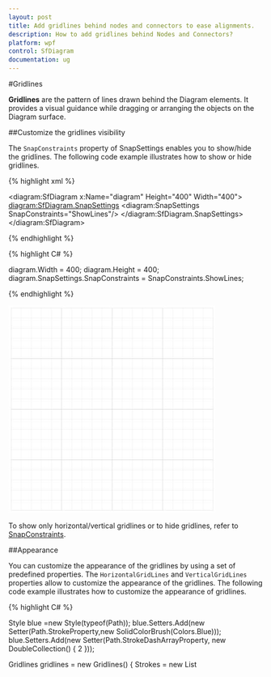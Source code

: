 ```yaml
---
layout: post
title: Add gridlines behind nodes and connectors to ease alignments.
description: How to add gridlines behind Nodes and Connectors?
platform: wpf
control: SfDiagram
documentation: ug
---
```


#Gridlines

**Gridlines** are the pattern of lines drawn behind the Diagram elements. It provides a visual guidance while dragging or arranging the objects on the Diagram surface.

##Customize the gridlines visibility

The `SnapConstraints` property of SnapSettings enables you to show/hide the gridlines. The following code example illustrates how to show or hide gridlines.

{% highlight xml %}

<diagram:SfDiagram x:Name="diagram" Height="400" Width="400">
  <diagram:SfDiagram.SnapSettings>
    <diagram:SnapSettings SnapConstraints="ShowLines"/>
  </diagram:SfDiagram.SnapSettings>
</diagram:SfDiagram>

{% endhighlight %}

{% highlight C# %}

diagram.Width = 400;
diagram.Height = 400;
diagram.SnapSettings.SnapConstraints = SnapConstraints.ShowLines;

{% endhighlight %}

![](Gridlines_images/Gridlines_img1.jpeg)

To show only horizontal/vertical gridlines or to hide gridlines, refer to [SnapConstraints](/wpf/sfdiagram/Constraints#SnapConstraints "SnapConstraints").

##Appearance

You can customize the appearance of the gridlines by using a set of predefined properties. The `HorizontalGridLines` and `VerticalGridLines` properties allow to customize the appearance of the gridlines. The following code example illustrates how to customize the appearance of gridlines.

{% highlight C# %}

Style blue =new Style(typeof(Path));
blue.Setters.Add(new Setter(Path.StrokeProperty,new SolidColorBrush(Colors.Blue)));
blue.Setters.Add(new Setter(Path.StrokeDashArrayProperty, new DoubleCollection() { 2 })); 

Gridlines gridlines = new Gridlines()
{
	Strokes = new List<Style>() { blue }
};

diagram.SnapSettings.HorizontalGridlines = gridlines;
diagram.SnapSettings.VerticalGridlines = gridlines;

{% endhighlight %}

![](Gridlines_images/Gridlines_img2.jpeg)

###Line Intervals

Thickness and the space between gridlines can be customized by using `LineInterval` property. In the lineInterval collections, values at the odd places are referred as the thickness of lines and the values at the even places are referred as the space between gridlines.

The following code example illustrates how to customize the thickness of lines and the line intervals.

{% highlight C# %}

diagram.Width = 400;
diagram.Height = 400;
diagram.SnapSettings.SnapConstraints = SnapConstraints.ShowLines;

Style blue =new Style(typeof(Path));
blue.Setters.Add(new Setter(Path.StrokeProperty,new SolidColorBrush(Colors.Blue)));
blue.Setters.Add(new Setter(Path.StrokeDashArrayProperty, new DoubleCollection() { 2 })); 

Gridlines gridlines = new Gridlines()
{
	Strokes = new List<Style>() { blue },
	LinesInterval = new List<double>() { 1.25, 14, 0.25, 15, 0.25, 15, 0.25, 15, 0.25, 15 }
};

diagram.SnapSettings.HorizontalGridlines = gridlines;
diagram.SnapSettings.VerticalGridlines = gridlines;

{% endhighlight %}

![](Gridlines_images/Gridlines_img3.jpeg)

#Snapping

##Snap To Lines

This feature allows the Diagram objects to snap to the nearest interaction of gridlines while being dragged or resized. This feature enables easier alignment during layout or design.

Snapping to gridlines can be enabled/disabled with the SnapConstraints property of SnapSettings. The following code example illustrates how to enable/disable the snapping to gridlines.

{% highlight C# %}

diagram.SnapSettings.SnapConstraints = SnapConstraints.SnapToLines;

{% endhighlight %}

To enable/disable snapping to horizontal/vertical lines, refer to **SnapConstraints**

##Snap To Objects

The snap-to-object provides visual cues to assist with aligning and spacing Diagram. A Node can be snapped with its neighboring objects based on certain alignments. Such alignments are visually represented as smart guides.

diagramControl.SnapSettings.SnapToObject determines whether Nodes can be snapped to objects.

Snapping to objects can be enabled by assigning values other than SnapToObject.None to SfDiagram.SnapSettings.SnapToObject.

The following code illustrates how to enable/disable the smart guide.

{% highlight C# %}

diagram.SnapSettings.SnapConstraints = SnapConstraints.All;

diagram.SnapSettings.SnapToObject = SnapToObject.None;

{% endhighlight %}